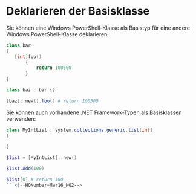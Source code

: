 # Deklarieren der Basisklasse
Sie können eine Windows PowerShell-Klasse als Basistyp für eine andere Windows PowerShell-Klasse deklarieren.

```PowerShell
class bar
{
   [int]foo() 
       {
           return 100500
       }
}

class baz : bar {}

[baz]::new().foo() # return 100500
```

Sie können auch vorhandene .NET Framework-Typen als Basisklassen verwenden:

```PowerShell
class MyIntList : system.collections.generic.list[int]
{
    
}

$list = [MyIntList]::new()

$list.Add(100)

$list[0] # return 100
```<!--HONumber=Mar16_HO2-->
